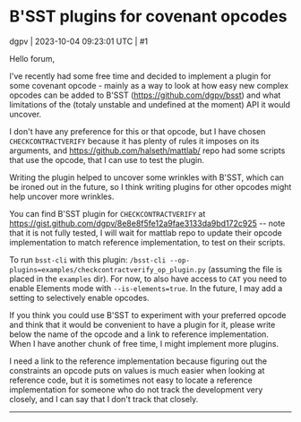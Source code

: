 # B'SST plugins for covenant opcodes

dgpv | 2023-10-04 09:23:01 UTC | #1

Hello forum,

I've recently had some free time and decided to implement a plugin for some covenant opcode - mainly as a way to look at how easy new complex opcodes can be added to B'SST (https://github.com/dgpv/bsst) and what limitations of the (totaly unstable and undefined at the moment) API it would uncover.

I don't have any preference for this or that opcode, but I have chosen `CHECKCONTRACTVERIFY` because it has plenty of rules it imposes on its arguments, and https://github.com/halseth/mattlab/ repo had some scripts that use the opcode, that I can use to test the plugin.

Writing the plugin helped to uncover some wrinkles with B'SST, which can be ironed out in the future, so I think writing plugins for other opcodes might help uncover more wrinkles.

You can find B'SST plugin for `CHECKCONTRACTVERIFY` at https://gist.github.com/dgpv/8e8e8f5fe12a9fae3133da9bd172c925 -- note that it is not fully tested, I will wait for mattlab repo to update their opcode implementation to match reference implementation, to test on their scripts.

To run `bsst-cli` with this plugin: `/bsst-cli --op-plugins=examples/checkcontractverify_op_plugin.py` (assuming the file is placed in the `examples` dir). For now, to also have access to `CAT` you need to enable Elements mode with `--is-elements=true`. In the future, I may add a setting to selectively enable opcodes.

If you think you could use B'SST to experiment with your preferred opcode and think that it would be convenient to have a plugin for it, please write below the name of the opcode and a link to reference implementation. When I have another chunk of free time, I might implement more plugins.

I need a link to the reference implementation because figuring out the constraints an opcode puts on values is much easier when looking at reference code, but it is sometimes not easy to locate a reference implementation for someone who do not track the development very closely, and I can say that I don't track that closely.

-------------------------

